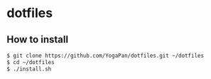 # dotfiles

## How to install
```sh
$ git clone https://github.com/YogaPan/dotfiles.git ~/dotfiles
$ cd ~/dotfiles
$ ./install.sh
```

